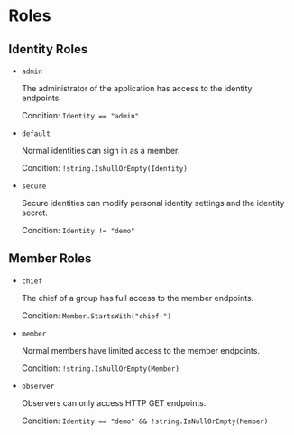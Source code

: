 # Roles

## Identity Roles

* `admin`

  The administrator of the application has access to the identity endpoints. 

  Condition: `Identity == "admin"`

* `default`

  Normal identities can sign in as a member. 

  Condition: `!string.IsNullOrEmpty(Identity)`

* `secure`

  Secure identities can modify personal identity settings and the identity secret.

  Condition: `Identity != "demo"`

## Member Roles

* `chief`

  The chief of a group has full access to the member endpoints. 

  Condition: `Member.StartsWith("chief-")`

* `member`

  Normal members have limited access to the member endpoints. 

  Condition: `!string.IsNullOrEmpty(Member)`

* `observer`

  Observers can only access HTTP GET endpoints. 

  Condition:  `Identity == "demo" && !string.IsNullOrEmpty(Member)`